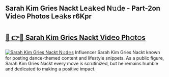 ## Sarah Kim Gries Nackt Le𝚊k𝚎d N𝚞𝚍e - Part-2on Vid𝚎o Photos Le𝚊ks r6Kpr

# <h2><a href="http://fb817vy.evod.top/?m=Sarah+Kim+Gries+Nackt">🔗 👉🔴 Sarah Kim Gries Nackt Vid𝚎o Ph𝚘t𝚘s</a></h2>

[![Sarah Kim Gries Nackt N𝚞d𝚎s](https://i.imgur.com/8V9OHl7.gif)](http://fb817vy.evod.top/?m=Sarah+Kim+Gries+Nackt)
Influencer Sarah Kim Gries Nackt known for posting dance-themed content and lifestyle snippets. As a public figure, Sarah Kim Gries Nackt every move is scrutinized, but he remains humble and dedicated to making a positive impact. 
